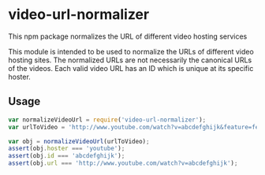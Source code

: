 # video-url-normalizer

This npm package normalizes the URL of different video hosting services

This module is intended to be used to normalize the URLs of different video hosting sites.
The normalized URLs are not necessarily the canonical URLs of the videos.
Each valid video URL has an ID which is unique at its specific hoster.

## Usage
```JavaScript
var normalizeVideoUrl = require('video-url-normalizer');
var urlToVideo = 'http://www.youtube.com/watch?v=abcdefghijk&feature=feedrec_grec_index';

var obj = normalizeVideoUrl(urlToVideo);
assert(obj.hoster === 'youtube');
assert(obj.id === 'abcdefghijk');
assert(obj.url === 'http://www.youtube.com/watch?v=abcdefghijk');
```
